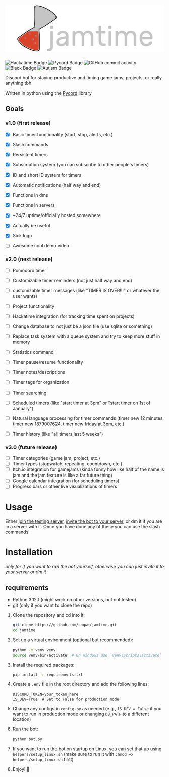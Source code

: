 # ![Prism 4 Steam](./assets/full_logo_light.png)
![Hackatime Badge](https://hackatime-badge.hackclub.com/U091H0MHT2B/jamtime?label=Time%20Wasted&style=for-the-badge)
![Pycord Badge](https://img.shields.io/badge/made_with-pycord-%237289da?style=for-the-badge&logo=discord&labelColor=%23424549)
![GitHub commit activity](https://img.shields.io/github/commit-activity/t/snqwq/jamtime?style=for-the-badge)
![Black Badge](https://img.shields.io/badge/code%20style-black-000000?style=for-the-badge)
![Autism Badge](https://img.shields.io/badge/powered_by-evil_autism-%23de3449?style=for-the-badge)

Discord bot for staying productive and timing game jams, projects, or really anything tbh

Written in python using the [Pycord](https://pycord.dev) library

## Goals

### v1.0 (first release)
- [x] Basic timer functionality (start, stop, alerts, etc.)
- [x] Slash commands
- [x] Persistent timers
- [x] Subscription system (you can subscribe to other people's timers)
- [x] ID and short ID system for timers
- [x] Automatic notifications (half way and end)
- [x] Functions in dms
- [x] Functions in servers
- [x] ~24/7 uptime/officially hosted somewhere
- [x] Actually be useful
- [x] Sick logo
- [ ] Awesome cool demo video


### v2.0 (next release)
- [ ] Pomodoro timer
- [ ] Customizable timer reminders (not just half way and end)
- [ ] customizable timer messages (like "TIMER IS OVER!!!" or whatever the user wants)
- [ ] Project functionality
- [ ] Hackatime integration (for tracking time spent on projects)
- [ ] Change database to not just be a json file (use sqlite or something)
- [ ] Replace task system with a queue system and try to keep more stuff in memory
- [ ] Statistics command
- [ ] Timer pause/resume functionality
- [ ] Timer notes/descriptions
- [ ] Timer tags for organization
- [ ] Timer searching
- [ ] Scheduled timers (like "start timer at 3pm" or "start timer on 1st of January")
- [ ] Natural language processing for timer commands (timer new 12 minutes, timer new 1879007624, timer new friday at 3pm, etc.)
- [ ] Timer history (like "all timers last 5 weeks")


### v3.0 (future release)
- [ ] Timer categories (game jam, project, etc.)
- [ ] Timer types (stopwatch, repeating, countdown, etc.)
- [ ] Itch.io integration for gamejams (kinda funny how like half of the name is jam and the jam feature is like a far future thing)
- [ ] Google calendar integration (for scheduling timers)
- [ ] Progress bars or other live visualizations of timers

# Usage

Either [join the testing server](https://discord.gg/H7yAtwtnJH), [invite the bot to your server](https://discord.com/oauth2/authorize?client_id=1389020970739826799&permissions=17602923513856&integration_type=0&scope=bot), or dm it if you are in a server with it.
Once you have done any of these you can use the slash commands!

# Installation

*only for if you want to run the bot yourself, otherwise you can just invite it to your server or dm it*

## requirements
- Python 3.12.1 (might work on other versions, but not tested)
- git (only if you want to clone the repo)

1. Clone the repository and cd into it:
    ```bash
    git clone https://github.com/snqwq/jamtime.git
    cd jamtime
    ```

2. Set up a virtual environment (optional but recommended):
    ```bash
    python -m venv venv
    source venv/bin/activate  # On Windows use `venv\Scripts\activate`
    ```

3. Install the required packages:
    ```bash
    pip install -r requirements.txt
    ```

4. Create a `.env` file in the root directory and add the following lines:
    ```env
    DISCORD_TOKEN=your_token_here
    IS_DEV=True  # Set to False for production mode
    ```

5. Change any configs in `config.py` as needed (e.g., `IS_DEV = False` if you want to run in production mode or changing `DB_PATH` to a different location)

6. Run the bot:
    ```bash
    python bot.py
    ```
7. If you want to run the bot on startup on Linux, you can set that up using `helpers/setup_linux.sh` (make sure to run it with `chmod +x helpers/setup_linux.sh` first)

8. Enjoy! 🎉